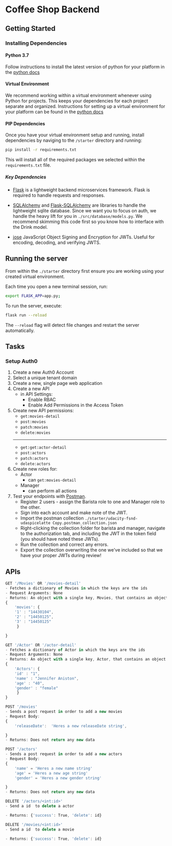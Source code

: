 # Coffee Shop Backend

## Getting Started

### Installing Dependencies

#### Python 3.7

Follow instructions to install the latest version of python for your platform in the [python docs](https://docs.python.org/3/using/unix.html#getting-and-installing-the-latest-version-of-python)

#### Virtual Environment

We recommend working within a virtual environment whenever using Python for projects. This keeps your dependencies for each project separate and organized. Instructions for setting up a virtual environment for your platform can be found in the [python docs](https://packaging.python.org/guides/installing-using-pip-and-virtual-environments/)

#### PIP Dependencies

Once you have your virtual environment setup and running, install dependencies by naviging to the `/starter` directory and running:

```bash
pip install -r requirements.txt
```

This will install all of the required packages we selected within the `requirements.txt` file.

##### Key Dependencies

- [Flask](http://flask.pocoo.org/) is a lightweight backend microservices framework. Flask is required to handle requests and responses.

- [SQLAlchemy](https://www.sqlalchemy.org/) and [Flask-SQLAlchemy](https://flask-sqlalchemy.palletsprojects.com/en/2.x/) are libraries to handle the lightweight sqlite database. Since we want you to focus on auth, we handle the heavy lift for you in `./src/database/models.py`. We recommend skimming this code first so you know how to interface with the Drink model.

- [jose](https://python-jose.readthedocs.io/en/latest/) JavaScript Object Signing and Encryption for JWTs. Useful for encoding, decoding, and verifying JWTS.

## Running the server

From within the `./starter` directory first ensure you are working using your created virtual environment.

Each time you open a new terminal session, run:

```bash
export FLASK_APP=app.py;
```

To run the server, execute:

```bash
flask run --reload
```

The `--reload` flag will detect file changes and restart the server automatically.

## Tasks

### Setup Auth0

1. Create a new Auth0 Account
2. Select a unique tenant domain
3. Create a new, single page web application
4. Create a new API
   - in API Settings:
     - Enable RBAC
     - Enable Add Permissions in the Access Token
5. Create new API permissions:
   - `get:movies-detail`
   - `post:movies`
   - `patch:movies`
   - `delete:movies`
   *************
   - `get:get:actor-detail`
   - `post:actors`
   - `patch:actors`
   - `delete:actors`
6. Create new roles for:
   - Actor
     - can `get:movies-detail`
   - Manager
     - can perform all actions
7. Test your endpoints with [Postman](https://getpostman.com).
   - Register 2 users - assign the Barista role to one and Manager role to the other.
   - Sign into each account and make note of the JWT.
   - Import the postman collection `./starter/udacity-fsnd-udaspicelatte Copy.postman_collection.json`
   - Right-clicking the collection folder for barista and manager, navigate to the authorization tab, and including the JWT in the token field (you should have noted these JWTs).
   - Run the collection and correct any errors.
   - Export the collection overwriting the one we've included so that we have your proper JWTs during review!


## APIs
```js
GET '/Movies' OR '/movies-detail'
- Fetches a dictionary of Movies in which the keys are the ids 
- Request Arguments: None
- Returns: An object with a single key, Movies, that contains an object of id: Movies_string key:value pairs. 
{
    'movies': { 
    '1' : "14430104",
    '2' : "14450125",
    '3' : "14450125"
     }

}
```
```js
GET '/Actor' OR '/actor-detail'
- Fetches a dictionary of Actor in which the keys are the ids
- Request Arguments: None
- Returns: An object with a single key, Actor, that contains an object of id: Actor_string key:value pairs. 
{
    'Actors': { 
    'id' : "1",
    'name' : "Jennifer Aniston",
    'age' : "40",
    'gender' : "female"
     }
}
```


```js
POST '/movies'
- Sends a post request in order to add a new movies
- Request Body: 
{
    'releaseDate':  'Heres a new releaseDate string',

}
- Returns: Does not return any new data
```

```js
POST '/actors'
- Sends a post request in order to add a new actors
- Request Body: 
{
    'name' = 'Heres a new name string'
    'age' = 'Heres a new age string'
    'gender' = 'Heres a new gender string'

}
- Returns: Does not return any new data
```

```js
DELETE '/actors/<int:id>'
- Send a id  to delete a actor 

- Returns: {'success': True, 'delete': id}
```
```js
DELETE '/movies/<int:id>'
- Send a id  to delete a movie 

- Returns: {'success': True, 'delete': id}
```
